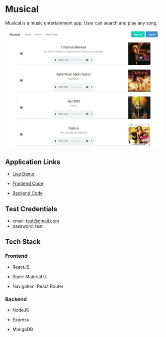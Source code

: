 # Musical

Musical is a music entertainment app. User can search and play any song.

![App Demo](/images/demo.jpeg)

## Application Links

- [Live Demo](https://react-musical.herokuapp.com/)

- [Frontend Code](https://github.com/manishojha28/musical/tree/master/frontend)

- [Backend Code](https://github.com/manishojha28/musical/tree/master/backend)

## Test Credentials

- email: test@gmail.com
- password: test

## Tech Stack

### Frontend

- ReactJS

- Style: Material UI

- Navigation: React Router

### Backend

- NodeJS

- Express

- MongoDB
